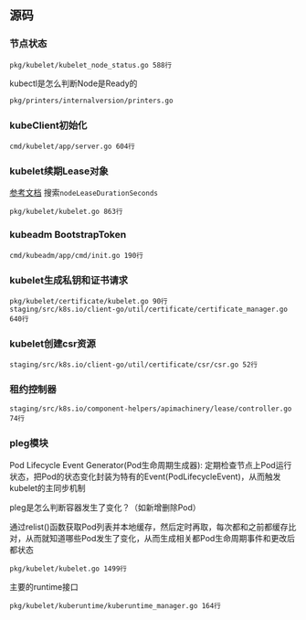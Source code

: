 ## 源码
### 节点状态
```
pkg/kubelet/kubelet_node_status.go 588行
```
kubectl是怎么判断Node是Ready的
```
pkg/printers/internalversion/printers.go
```

### kubeClient初始化
```
cmd/kubelet/app/server.go 604行
```

### kubelet续期Lease对象
[参考文档](https://kubernetes.io/zh-cn/docs/reference/config-api/kubelet-config.v1beta1/) 搜索`nodeLeaseDurationSeconds`
```
pkg/kubelet/kubelet.go 863行
```

### kubeadm BootstrapToken
```
cmd/kubeadm/app/cmd/init.go 190行
```

### kubelet生成私钥和证书请求
```
pkg/kubelet/certificate/kubelet.go 90行
staging/src/k8s.io/client-go/util/certificate/certificate_manager.go 640行
```

### kubelet创建csr资源
```
staging/src/k8s.io/client-go/util/certificate/csr/csr.go 52行
```

### 租约控制器
```
staging/src/k8s.io/component-helpers/apimachinery/lease/controller.go 74行
```

### pleg模块
Pod Lifecycle Event Generator(Pod生命周期生成器): 定期检查节点上Pod运行状态，把Pod的状态变化封装为特有的Event(PodLifecycleEvent)，从而触发kubelet的主同步机制 

pleg是怎么判断容器发生了变化？（如新增删除Pod）

通过relist()函数获取Pod列表并本地缓存，然后定时再取，每次都和之前都缓存比对，从而就知道哪些Pod发生了变化，从而生成相关都Pod生命周期事件和更改后都状态
```
pkg/kubelet/kubelet.go 1499行
```
主要的runtime接口
```
pkg/kubelet/kuberuntime/kuberuntime_manager.go 164行
```